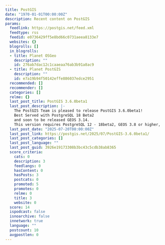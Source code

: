```yaml
---
title: PostGIS
date: "1970-01-01T00:00:00Z"
description: Recent content on PostGIS
params:
  feedlink: https://postgis.net/feed.xml
  feedtype: rss
  feedid: e0736429ff5e8bd66c0731aeea8133e7
  websites: {}
  blogrolls: []
  in_blogrolls:
  - title: Planet OSGeo
    description: ""
    id: 276ab7dac12c1caaeaa76ab3b91a8ac9
  - title: Planet PostGIS
    description: ""
    id: e7a19b94f50142effe886037edce2951
  recommended: []
  recommender: []
  categories: []
  relme: {}
  last_post_title: PostGIS 3.6.0beta1
  last_post_description: |-
    The PostGIS Team is pleased to release PostGIS 3.6.0beta1!
    Best Served with PostgreSQL 18 Beta2
    and soon to be released GEOS 3.14.
    This version requires PostgreSQL 12 - 18beta2, GEOS 3.8 or higher,
  last_post_date: "2025-07-20T00:00:00Z"
  last_post_link: https://postgis.net/2025/07/PostGIS-3.6.0beta1/
  last_post_categories: []
  last_post_language: ""
  last_post_guid: 3926e19173308b3bc43c5cdb38ab8365
  score_criteria:
    cats: 0
    description: 3
    feedlangs: 0
    hasContent: 0
    hasPosts: 3
    postcats: 0
    promoted: 5
    promotes: 0
    relme: 0
    title: 3
    website: 0
  score: 14
  ispodcast: false
  isnoarchive: false
  innetwork: true
  language: ""
  postcount: 10
  avgpostlen: 0
---
```

